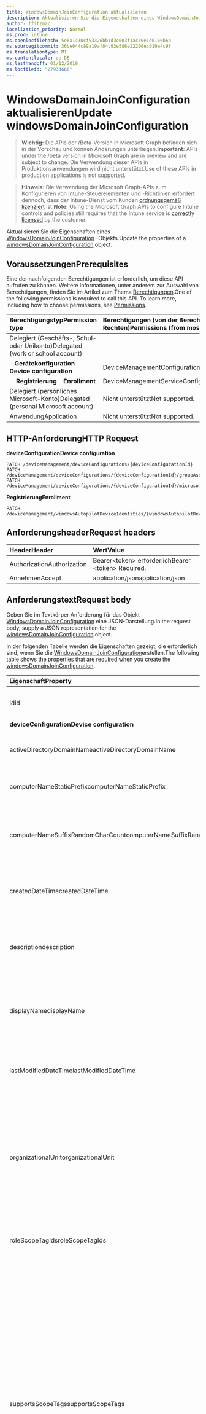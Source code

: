 ```yaml
---
title: WindowsDomainJoinConfiguration aktualisieren
description: Aktualisieren Sie die Eigenschaften eines WindowsDomainJoinConfiguration-Objekts.
author: tfitzmac
localization_priority: Normal
ms.prod: intune
ms.openlocfilehash: 5e6a1430cf53326bb1d3c603f1ac30e1d0160b6a
ms.sourcegitcommit: 36be044c89a19af84c93e586e22200ec919e4c9f
ms.translationtype: MT
ms.contentlocale: de-DE
ms.lasthandoff: 01/12/2019
ms.locfileid: "27933666"
---
```

# <a name="update-windowsdomainjoinconfiguration"></a><span data-ttu-id="9e864-103">WindowsDomainJoinConfiguration aktualisieren</span><span class="sxs-lookup"><span data-stu-id="9e864-103">Update windowsDomainJoinConfiguration</span></span>

> <span data-ttu-id="9e864-104">**Wichtig:** Die APIs der /Beta-Version in Microsoft Graph befinden sich in der Vorschau und können Änderungen unterliegen.</span><span class="sxs-lookup"><span data-stu-id="9e864-104">**Important:** APIs under the /beta version in Microsoft Graph are in preview and are subject to change.</span></span> <span data-ttu-id="9e864-105">Die Verwendung dieser APIs in Produktionsanwendungen wird nicht unterstützt.</span><span class="sxs-lookup"><span data-stu-id="9e864-105">Use of these APIs in production applications is not supported.</span></span>

> <span data-ttu-id="9e864-106">**Hinweis:** Die Verwendung der Microsoft Graph-APIs zum Konfigurieren von Intune-Steuerelementen und -Richtlinien erfordert dennoch, dass der Intune-Dienst vom Kunden [ordnungsgemäß lizenziert](https://go.microsoft.com/fwlink/?linkid=839381) ist.</span><span class="sxs-lookup"><span data-stu-id="9e864-106">**Note:** Using the Microsoft Graph APIs to configure Intune controls and policies still requires that the Intune service is [correctly licensed](https://go.microsoft.com/fwlink/?linkid=839381) by the customer.</span></span>

<span data-ttu-id="9e864-107">Aktualisieren Sie die Eigenschaften eines [WindowsDomainJoinConfiguration](../resources/intune-shared-windowsdomainjoinconfiguration.md) -Objekts.</span><span class="sxs-lookup"><span data-stu-id="9e864-107">Update the properties of a [windowsDomainJoinConfiguration](../resources/intune-shared-windowsdomainjoinconfiguration.md) object.</span></span>
## <a name="prerequisites"></a><span data-ttu-id="9e864-108">Voraussetzungen</span><span class="sxs-lookup"><span data-stu-id="9e864-108">Prerequisites</span></span>
<span data-ttu-id="9e864-p102">Eine der nachfolgenden Berechtigungen ist erforderlich, um diese API aufrufen zu können. Weitere Informationen, unter anderem zur Auswahl von Berechtigungen, finden Sie im Artikel zum Thema [Berechtigungen](/graph/permissions-reference).</span><span class="sxs-lookup"><span data-stu-id="9e864-p102">One of the following permissions is required to call this API. To learn more, including how to choose permissions, see [Permissions](/graph/permissions-reference).</span></span>

|<span data-ttu-id="9e864-111">Berechtigungstyp</span><span class="sxs-lookup"><span data-stu-id="9e864-111">Permission type</span></span>|<span data-ttu-id="9e864-112">Berechtigungen (von der Berechtigung mit den meisten Rechten zu der mit den wenigsten Rechten)</span><span class="sxs-lookup"><span data-stu-id="9e864-112">Permissions (from most to least privileged)</span></span>|
|:---|:---|
|<span data-ttu-id="9e864-113">Delegiert (Geschäfts-, Schul- oder Unikonto)</span><span class="sxs-lookup"><span data-stu-id="9e864-113">Delegated (work or school account)</span></span>||
| <span data-ttu-id="9e864-114">&nbsp;&nbsp; **Gerätekonfiguration**</span><span class="sxs-lookup"><span data-stu-id="9e864-114">&nbsp; &nbsp; **Device configuration**</span></span> | <span data-ttu-id="9e864-115">DeviceManagementConfiguration.ReadWrite.All</span><span class="sxs-lookup"><span data-stu-id="9e864-115">DeviceManagementConfiguration.ReadWrite.All</span></span> |
| <span data-ttu-id="9e864-116">&nbsp; &nbsp; **Registrierung**</span><span class="sxs-lookup"><span data-stu-id="9e864-116">&nbsp; &nbsp; **Enrollment**</span></span> | <span data-ttu-id="9e864-117">DeviceManagementServiceConfig.ReadWrite.All</span><span class="sxs-lookup"><span data-stu-id="9e864-117">DeviceManagementServiceConfig.ReadWrite.All</span></span>|
|<span data-ttu-id="9e864-118">Delegiert (persönliches Microsoft-Konto)</span><span class="sxs-lookup"><span data-stu-id="9e864-118">Delegated (personal Microsoft account)</span></span>|<span data-ttu-id="9e864-119">Nicht unterstützt</span><span class="sxs-lookup"><span data-stu-id="9e864-119">Not supported.</span></span>|
|<span data-ttu-id="9e864-120">Anwendung</span><span class="sxs-lookup"><span data-stu-id="9e864-120">Application</span></span>|<span data-ttu-id="9e864-121">Nicht unterstützt</span><span class="sxs-lookup"><span data-stu-id="9e864-121">Not supported.</span></span>|

## <a name="http-request"></a><span data-ttu-id="9e864-122">HTTP-Anforderung</span><span class="sxs-lookup"><span data-stu-id="9e864-122">HTTP Request</span></span>

<span data-ttu-id="9e864-123">**deviceConfiguration**</span><span class="sxs-lookup"><span data-stu-id="9e864-123">**Device configuration**</span></span>
<!-- {
  "blockType": "ignored"
}
-->
``` http
PATCH /deviceManagement/deviceConfigurations/{deviceConfigurationId}
PATCH /deviceManagement/deviceConfigurations/{deviceConfigurationId}/groupAssignments/{deviceConfigurationGroupAssignmentId}/deviceConfiguration
PATCH /deviceManagement/deviceConfigurations/{deviceConfigurationId}/microsoft.graph.windowsDomainJoinConfiguration/networkAccessConfigurations/{deviceConfigurationId}
```

<span data-ttu-id="9e864-124">**Registrierung**</span><span class="sxs-lookup"><span data-stu-id="9e864-124">**Enrollment**</span></span>
<!-- {
  "blockType": "ignored"
}
-->
``` http
PATCH /deviceManagement/windowsAutopilotDeviceIdentities/{windowsAutopilotDeviceIdentityId}/deploymentProfile/microsoft.graph.activeDirectoryWindowsAutopilotDeploymentProfile/domainJoinConfiguration
```

## <a name="request-headers"></a><span data-ttu-id="9e864-125">Anforderungsheader</span><span class="sxs-lookup"><span data-stu-id="9e864-125">Request headers</span></span>
|<span data-ttu-id="9e864-126">Header</span><span class="sxs-lookup"><span data-stu-id="9e864-126">Header</span></span>|<span data-ttu-id="9e864-127">Wert</span><span class="sxs-lookup"><span data-stu-id="9e864-127">Value</span></span>|
|:---|:---|
|<span data-ttu-id="9e864-128">Authorization</span><span class="sxs-lookup"><span data-stu-id="9e864-128">Authorization</span></span>|<span data-ttu-id="9e864-129">Bearer&lt;token&gt; erforderlich</span><span class="sxs-lookup"><span data-stu-id="9e864-129">Bearer &lt;token&gt; Required.</span></span>|
|<span data-ttu-id="9e864-130">Annehmen</span><span class="sxs-lookup"><span data-stu-id="9e864-130">Accept</span></span>|<span data-ttu-id="9e864-131">application/json</span><span class="sxs-lookup"><span data-stu-id="9e864-131">application/json</span></span>|

## <a name="request-body"></a><span data-ttu-id="9e864-132">Anforderungstext</span><span class="sxs-lookup"><span data-stu-id="9e864-132">Request body</span></span>
<span data-ttu-id="9e864-133">Geben Sie im Textkörper Anforderung für das Objekt [WindowsDomainJoinConfiguration](../resources/intune-shared-windowsdomainjoinconfiguration.md) eine JSON-Darstellung.</span><span class="sxs-lookup"><span data-stu-id="9e864-133">In the request body, supply a JSON representation for the [windowsDomainJoinConfiguration](../resources/intune-shared-windowsdomainjoinconfiguration.md) object.</span></span>

<span data-ttu-id="9e864-134">In der folgenden Tabelle werden die Eigenschaften gezeigt, die erforderlich sind, wenn Sie die [WindowsDomainJoinConfiguration](../resources/intune-shared-windowsdomainjoinconfiguration.md)erstellen.</span><span class="sxs-lookup"><span data-stu-id="9e864-134">The following table shows the properties that are required when you create the [windowsDomainJoinConfiguration](../resources/intune-shared-windowsdomainjoinconfiguration.md).</span></span>

|<span data-ttu-id="9e864-135">Eigenschaft</span><span class="sxs-lookup"><span data-stu-id="9e864-135">Property</span></span>|<span data-ttu-id="9e864-136">Typ</span><span class="sxs-lookup"><span data-stu-id="9e864-136">Type</span></span>|<span data-ttu-id="9e864-137">Beschreibung</span><span class="sxs-lookup"><span data-stu-id="9e864-137">Description</span></span>|
|:---|:---|:---|
|<span data-ttu-id="9e864-138">id</span><span class="sxs-lookup"><span data-stu-id="9e864-138">id</span></span>|<span data-ttu-id="9e864-139">Zeichenfolge</span><span class="sxs-lookup"><span data-stu-id="9e864-139">String</span></span>|<span data-ttu-id="9e864-140">Schlüssel der Entität</span><span class="sxs-lookup"><span data-stu-id="9e864-140">Key of the entity.</span></span> <span data-ttu-id="9e864-141">Geerbt von [deviceConfiguration](../resources/intune-deviceconfig-deviceconfiguration.md).</span><span class="sxs-lookup"><span data-stu-id="9e864-141">Inherited from [deviceConfiguration](../resources/intune-deviceconfig-deviceconfiguration.md)</span></span>|
|<span data-ttu-id="9e864-142">**deviceConfiguration**</span><span class="sxs-lookup"><span data-stu-id="9e864-142">**Device configuration**</span></span>|
|<span data-ttu-id="9e864-143">activeDirectoryDomainName</span><span class="sxs-lookup"><span data-stu-id="9e864-143">activeDirectoryDomainName</span></span>|<span data-ttu-id="9e864-144">Zeichenfolge</span><span class="sxs-lookup"><span data-stu-id="9e864-144">String</span></span>|<span data-ttu-id="9e864-145">Active Directory-Domänennamen zur Teilnahme an.</span><span class="sxs-lookup"><span data-stu-id="9e864-145">Active Directory domain name to join.</span></span>|
|<span data-ttu-id="9e864-146">computerNameStaticPrefix</span><span class="sxs-lookup"><span data-stu-id="9e864-146">computerNameStaticPrefix</span></span>|<span data-ttu-id="9e864-147">Zeichenfolge</span><span class="sxs-lookup"><span data-stu-id="9e864-147">String</span></span>|<span data-ttu-id="9e864-148">Feste Präfix für Computername verwendet werden soll.</span><span class="sxs-lookup"><span data-stu-id="9e864-148">Fixed prefix to be used for computer name.</span></span>|
|<span data-ttu-id="9e864-149">computerNameSuffixRandomCharCount</span><span class="sxs-lookup"><span data-stu-id="9e864-149">computerNameSuffixRandomCharCount</span></span>|<span data-ttu-id="9e864-150">Int32</span><span class="sxs-lookup"><span data-stu-id="9e864-150">Int32</span></span>|<span data-ttu-id="9e864-151">Dynamisch generierte Zeichen als Suffix für den Computer verwendet.</span><span class="sxs-lookup"><span data-stu-id="9e864-151">Dynamically generated characters used as suffix for computer name.</span></span> <span data-ttu-id="9e864-152">Gültige Werte 3 bis 14</span><span class="sxs-lookup"><span data-stu-id="9e864-152">Valid values 3 to 14</span></span>|
|<span data-ttu-id="9e864-153">createdDateTime</span><span class="sxs-lookup"><span data-stu-id="9e864-153">createdDateTime</span></span>|<span data-ttu-id="9e864-154">DateTimeOffset</span><span class="sxs-lookup"><span data-stu-id="9e864-154">DateTimeOffset</span></span>|<span data-ttu-id="9e864-155">Datum und Uhrzeit der Erstellung des Objekts.</span><span class="sxs-lookup"><span data-stu-id="9e864-155">DateTime the object was created.</span></span> <span data-ttu-id="9e864-156">Geerbt von [deviceConfiguration](../resources/intune-deviceconfig-deviceconfiguration.md).</span><span class="sxs-lookup"><span data-stu-id="9e864-156">Inherited from [deviceConfiguration](../resources/intune-deviceconfig-deviceconfiguration.md)</span></span>|
|<span data-ttu-id="9e864-157">description</span><span class="sxs-lookup"><span data-stu-id="9e864-157">description</span></span>|<span data-ttu-id="9e864-158">Zeichenfolge</span><span class="sxs-lookup"><span data-stu-id="9e864-158">String</span></span>|<span data-ttu-id="9e864-159">Beschreibung der Gerätekonfiguration (vom Administrator festgelegt).</span><span class="sxs-lookup"><span data-stu-id="9e864-159">Admin provided description of the Device Configuration.</span></span> <span data-ttu-id="9e864-160">Geerbt von [deviceConfiguration](../resources/intune-deviceconfig-deviceconfiguration.md).</span><span class="sxs-lookup"><span data-stu-id="9e864-160">Inherited from [deviceConfiguration](../resources/intune-deviceconfig-deviceconfiguration.md)</span></span>|
|<span data-ttu-id="9e864-161">displayName</span><span class="sxs-lookup"><span data-stu-id="9e864-161">displayName</span></span>|<span data-ttu-id="9e864-162">Zeichenfolge</span><span class="sxs-lookup"><span data-stu-id="9e864-162">String</span></span>|<span data-ttu-id="9e864-163">Name der Gerätekonfiguration (vom Administrator festgelegt).</span><span class="sxs-lookup"><span data-stu-id="9e864-163">Admin provided name of the device configuration.</span></span> <span data-ttu-id="9e864-164">Geerbt von [deviceConfiguration](../resources/intune-deviceconfig-deviceconfiguration.md).</span><span class="sxs-lookup"><span data-stu-id="9e864-164">Inherited from [deviceConfiguration](../resources/intune-deviceconfig-deviceconfiguration.md)</span></span>|
|<span data-ttu-id="9e864-165">lastModifiedDateTime</span><span class="sxs-lookup"><span data-stu-id="9e864-165">lastModifiedDateTime</span></span>|<span data-ttu-id="9e864-166">DateTimeOffset</span><span class="sxs-lookup"><span data-stu-id="9e864-166">DateTimeOffset</span></span>|<span data-ttu-id="9e864-167">Datum und Uhrzeit der letzten Änderung des Objekts.</span><span class="sxs-lookup"><span data-stu-id="9e864-167">DateTime the object was last modified.</span></span> <span data-ttu-id="9e864-168">Geerbt von [deviceConfiguration](../resources/intune-deviceconfig-deviceconfiguration.md).</span><span class="sxs-lookup"><span data-stu-id="9e864-168">Inherited from [deviceConfiguration](../resources/intune-deviceconfig-deviceconfiguration.md)</span></span>|
|<span data-ttu-id="9e864-169">organizationalUnit</span><span class="sxs-lookup"><span data-stu-id="9e864-169">organizationalUnit</span></span>|<span data-ttu-id="9e864-170">Zeichenfolge</span><span class="sxs-lookup"><span data-stu-id="9e864-170">String</span></span>|<span data-ttu-id="9e864-171">Organisationseinheit (OU), in dem das Computerkonto erstellt wird.</span><span class="sxs-lookup"><span data-stu-id="9e864-171">Organizational unit (OU) where the computer account will be created.</span></span> <span data-ttu-id="9e864-172">Wenn dieser Parameter auf NULL ist, wird der bekannten Computer-Container-Objekt verwendet werden, wie in der Domäne veröffentlicht.</span><span class="sxs-lookup"><span data-stu-id="9e864-172">If this parameter is NULL, the well known computer object container will be used as published in the domain.</span></span>|
|<span data-ttu-id="9e864-173">roleScopeTagIds</span><span class="sxs-lookup"><span data-stu-id="9e864-173">roleScopeTagIds</span></span>|<span data-ttu-id="9e864-174">Collection von Objekten des Typs „String“</span><span class="sxs-lookup"><span data-stu-id="9e864-174">String collection</span></span>|<span data-ttu-id="9e864-175">Liste der Bereich Tags für diese Instanz der Entität.</span><span class="sxs-lookup"><span data-stu-id="9e864-175">List of Scope Tags for this Entity instance.</span></span> <span data-ttu-id="9e864-176">Geerbt von [deviceConfiguration](../resources/intune-deviceconfig-deviceconfiguration.md).</span><span class="sxs-lookup"><span data-stu-id="9e864-176">Inherited from [deviceConfiguration](../resources/intune-deviceconfig-deviceconfiguration.md)</span></span>|
|<span data-ttu-id="9e864-177">supportsScopeTags</span><span class="sxs-lookup"><span data-stu-id="9e864-177">supportsScopeTags</span></span>|<span data-ttu-id="9e864-178">Boolescher Wert</span><span class="sxs-lookup"><span data-stu-id="9e864-178">Boolean</span></span>|<span data-ttu-id="9e864-179">Gibt an, ob die zugrunde liegende Gerätekonfiguration die Zuweisung von Bereich Kategorien unterstützt.</span><span class="sxs-lookup"><span data-stu-id="9e864-179">Indicates whether or not the underlying Device Configuration supports the assignment of scope tags.</span></span> <span data-ttu-id="9e864-180">Zuweisen der ScopeTags-Eigenschaft ist nicht zulässig, wenn dieser Wert false ist und Entitäten nicht bereichsbezogenen Benutzern angezeigt werden.</span><span class="sxs-lookup"><span data-stu-id="9e864-180">Assigning to the ScopeTags property is not allowed when this value is false and entities will not be visible to scoped users.</span></span> <span data-ttu-id="9e864-181">Dies tritt für Legacy-Richtlinien in Silverlight erstellt und kann durch Löschen und Neuerstellen der Richtlinie in der Azure-Verwaltungsportal aufgelöst werden.</span><span class="sxs-lookup"><span data-stu-id="9e864-181">This occurs for Legacy policies created in Silverlight and can be resolved by deleting and recreating the policy in the Azure Portal.</span></span> <span data-ttu-id="9e864-182">Diese Eigenschaft ist schreibgeschützt.</span><span class="sxs-lookup"><span data-stu-id="9e864-182">This property is read-only.</span></span> <span data-ttu-id="9e864-183">Geerbt von [deviceConfiguration](../resources/intune-deviceconfig-deviceconfiguration.md).</span><span class="sxs-lookup"><span data-stu-id="9e864-183">Inherited from [deviceConfiguration](../resources/intune-deviceconfig-deviceconfiguration.md)</span></span>|
|<span data-ttu-id="9e864-184">Version</span><span class="sxs-lookup"><span data-stu-id="9e864-184">version</span></span>|<span data-ttu-id="9e864-185">Int32</span><span class="sxs-lookup"><span data-stu-id="9e864-185">Int32</span></span>|<span data-ttu-id="9e864-186">Version der Gerätekonfiguration.</span><span class="sxs-lookup"><span data-stu-id="9e864-186">Version of the device configuration.</span></span> <span data-ttu-id="9e864-187">Geerbt von [deviceConfiguration](../resources/intune-deviceconfig-deviceconfiguration.md).</span><span class="sxs-lookup"><span data-stu-id="9e864-187">Inherited from [deviceConfiguration](../resources/intune-deviceconfig-deviceconfiguration.md)</span></span>|



<span data-ttu-id="9e864-188">Hinweis: Anforderung Body-Eigenschaften Unterstützung hängt vom Kontext des Anrufs ab.</span><span class="sxs-lookup"><span data-stu-id="9e864-188">Note: Request body properties support depends on the context of the call.</span></span>  <span data-ttu-id="9e864-189">Nicht alle Eigenschaften sind für alle Workflows geeignet.</span><span class="sxs-lookup"><span data-stu-id="9e864-189">Not all properties are appropriate for all workflows.</span></span>

## <a name="response"></a><span data-ttu-id="9e864-190">Antwort</span><span class="sxs-lookup"><span data-stu-id="9e864-190">Response</span></span>
<span data-ttu-id="9e864-191">Wenn der Vorgang erfolgreich war, gibt diese Methode einen `200 OK` Antwortcode und eine aktualisierte [WindowsDomainJoinConfiguration](../resources/intune-shared-windowsdomainjoinconfiguration.md) -Objekts in der Antworttext.</span><span class="sxs-lookup"><span data-stu-id="9e864-191">If successful, this method returns a `200 OK` response code and an updated [windowsDomainJoinConfiguration](../resources/intune-shared-windowsdomainjoinconfiguration.md) object in the response body.</span></span>

## <a name="example"></a><span data-ttu-id="9e864-192">Beispiel</span><span class="sxs-lookup"><span data-stu-id="9e864-192">Example</span></span>
### <a name="request"></a><span data-ttu-id="9e864-193">Anforderung</span><span class="sxs-lookup"><span data-stu-id="9e864-193">Request</span></span>
<span data-ttu-id="9e864-194">Nachfolgend sehen Sie ein Beispiel der Anforderung.</span><span class="sxs-lookup"><span data-stu-id="9e864-194">Here is an example of the request.</span></span>
``` http
PATCH https://graph.microsoft.com/beta/deviceManagement/deviceConfigurations/{deviceConfigurationId}
Content-type: application/json
Content-length: 344

{
  "lastModifiedDateTime": "2017-01-01T00:00:35.1329464-08:00",
  "description": "Description value",
  "displayName": "Display Name value",
  "version": 7,
  "computerNameStaticPrefix": "Computer Name Static Prefix value",
  "computerNameSuffixRandomCharCount": 1,
  "activeDirectoryDomainName": "Active Directory Domain Name value"
}
```

### <a name="response"></a><span data-ttu-id="9e864-195">Antwort</span><span class="sxs-lookup"><span data-stu-id="9e864-195">Response</span></span>
<span data-ttu-id="9e864-196">Nachfolgend sehen Sie ein Beispiel der Antwort.</span><span class="sxs-lookup"><span data-stu-id="9e864-196">Here is an example of the response.</span></span> <span data-ttu-id="9e864-197">Hinweis: Das hier gezeigte Antwortobjekt ist möglicherweise aus Platzgründen abgeschnitten.</span><span class="sxs-lookup"><span data-stu-id="9e864-197">Note: The response object shown here may be truncated for brevity.</span></span> <span data-ttu-id="9e864-198">Eigenschaften von tatsächlichen Aufrufe zurückgegebene variieren je nach Kontext.</span><span class="sxs-lookup"><span data-stu-id="9e864-198">Properties returned by actual calls vary according to the context.</span></span>
``` http
HTTP/1.1 200 OK
Content-Type: application/json
Content-Length: 521

{
  "@odata.type": "#microsoft.graph.windowsDomainJoinConfiguration",
  "id": "40118d08-8d08-4011-088d-1140088d1140",
  "lastModifiedDateTime": "2017-01-01T00:00:35.1329464-08:00",
  "createdDateTime": "2017-01-01T00:02:43.5775965-08:00",
  "description": "Description value",
  "displayName": "Display Name value",
  "version": 7,
  "computerNameStaticPrefix": "Computer Name Static Prefix value",
  "computerNameSuffixRandomCharCount": 1,
  "activeDirectoryDomainName": "Active Directory Domain Name value"
}
```



